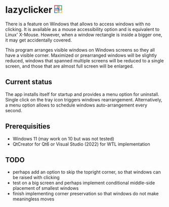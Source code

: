 # lazyclicker <img src="mainicon.png" width=24>
There is a feature on Windows that allows to access windows with 
no clicking. It is available as a mouse accessibility option and 
is equivalent to Linux' X-Mouse. However, when a window rectangle 
is inside a bigger one, it may get accidentally covered.

This program arranges visible windows on Windows screens so they 
all have a visible corner. Maximized or prearranged windows will 
be slightly reduced, windows that spanned multiple screens will be 
reduced to a single screen, and those that are almost full screen
will be enlarged.
## Current status
The app installs itself for startup and provides a menu option for 
uninstall. Single click on the tray icon triggers windows 
rearrangement. Alternatively, a menu option allows to 
schedule windows auto-arrangement every second.
## Prerequisities
- Windows 11 (may work on 10 but was not tested)
- QtCreator for Qt6 or Visual Studio (2022) for WTL implementation
## TODO
- perhaps add an option to skip the topright corner, so that 
windows can be raised with clicking
- test on a big screen and perhaps implement conditional middle-side placement of smallest windows
- finish implementing corner preservation so that windows do not make meaningless moves
